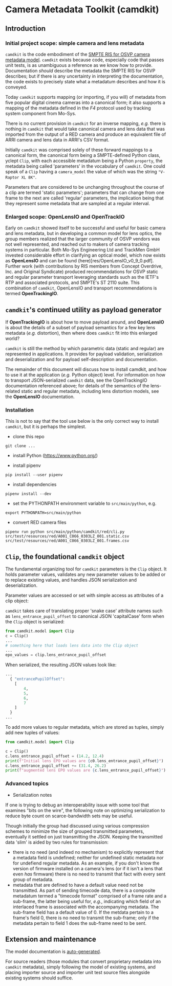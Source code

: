 # Camera Metadata Toolkit (camdkit)

## Introduction

### Initial project scope: simple camera and lens metadata

`camdkit` is the code embodiment of  the [SMPTE RIS for OSVP camera metadata
model](https://www.smpte.org/rapid-industry-solutions/on-set-virtual-production). `camdkit` exists because code, especially code that passes unit tests, is as unambiguous a reference as we know how to provide. Documentation _should_ describe the metadata the SMPTE RIS for OSVP describes; but if there is any uncertainty in interpreting the documentation, the code exists to precisely state what a metadatum describes and how it is conveyed.

Today `camdkit` supports mapping (or importing, if you will) of metadata from five popular digital cinema cameras into a canonical form; it also supports a mapping of the metadata defined in the *F4* protocol used by tracking system component from Mo-Sys.

There is no current provision in `camdkit` for an inverse mapping, _e.g._ there is nothing in `camdkit` that would take canonical camera and lens data that was imported from the output of a RED camera and produce an equivalent file of ARRI camera and lens data in ARRI's CSV format.

Initially `camdkit` was comprised solely of these forward mappings to a canonical form, the canonical form being a SMPTE-defined Python class, yclept `Clip`, with each accessible metadatum being a Python `property`, the metadata being called 'parameters' in the vocabulary of `camdkit`. One could speak of a `Clip` having a `camera_model` the value of which was the string `"V-Raptor XL 8K"`.

Parameters that are considered to be unchanging throughout the course of a clip are termed 'static parameters'; parameters that can change from one frame to the next are called 'regular' parameters, the implication being that they represent some metadata that are sampled at a regular interval.

### Enlarged scope: OpenLensIO and OpenTrackIO

Early on `camdkit` showed itself to be successful and useful for basic camera and lens metadata, but in developing a common model for lens optics, the group members realized that the larger community of OSVP vendors was not well represented, and reached out to makers of camera tracking systems in particular. Both Mo-Sys Engineering Ltd and TrackMen GmbH invested considerable effort in clarifying an optical model, which now exists as **OpenLensIO** and can be found (here)[res/OpenLensIO_v0_9_0.pdf]. Further work (with contributions by RIS members from Concept Overdrive, Inc. and Original Syndicate) produced recommendations for OSVP static and regular parameter transport leveraging standards such as the IETF's RTP and associated protocols, and SMPTE's ST 2110 suite. This combination of `camdkit`, OpenLensIO and transport recommendations is termed **OpenTrackingIO**.
  
## `camdkit`'s continued utility as payload generator

If **OpenTrackingIO** is about how to move payload around, and **OpenLensIO** is about the details of a subset of payload semantics for a few key lens metadata (_e.g._ distortion), then where does `camdkit` fit into this enlarged world?

`camdkit` is still the method by which parametric data (static and regular) are represented in applications. It provides for payload validation, serialization and deserialization and for payload self-description and documentation.

The remainder of this document will discuss how to install camdkit, and how to use it at the application (_e.g._ Python object) level. For information on how to transport JSON-serialized `camdkit` data, see the OpenTrackingIO documentation referenced above; for details of the semantics of the lens-related static and regular metadata, including lens distortion models, see the **OpenLensIO** documentation.

### Installation

This is not to say that the tool use below is the only correct way to install `camdkit`, but it is perhaps the simplest.

* clone this repo

`git clone ...`

* install Python (https://www.python.org/)

* install pipenv

`pip install --user pipenv`

* install dependencies

`pipenv install --dev`

* set the PYTHONPATH environment variable to `src/main/python`, e.g.

`export PYTHONPATH=src/main/python`

* convert RED camera files

`pipenv run python src/main/python/camdkit/red/cli.py src/test/resources/red/A001_C066_0303LZ_001.static.csv src/test/resources/red/A001_C066_0303LZ_001.frames.csv`

## `Clip`, the foundational `camdkit` object
The fundamental organizing tool for `camdkit` parameters is the `Clip` object. It holds parameter values, validates any new parameter values to be added or to replace existing values, and handles JSON serialization and deserialization.

Parameter values are accessed or set with simple access as attributes of a clip object:

`camdkit` takes care of translating proper 'snake case' attribute names such as `lens_entrance_pupil_offset` to canonical JSON 'capitalCase' form when the `Clip` object is serialized:

```python
from camdkit.model import Clip
c = Clip()
...
# something here that loads lens data into the Clip object
...
epo_values = clip.lens_entrance_pupil_offset
```
When serialized, the resulting JSON values look like:
```python
...
  { "entrancePupilOffset":
    [
        4,
        5,
        6,
        7
    ]
  }
...
```

To add more values to regular metadata, which are stored as tuples, simply add new tuples of values:

```python
from camdkit.model import Clip

c = Clip()
c.lens_entrance_pupil_offset = (14.2, 12.4)
print(f"Initial lens EPO values are {c0.lens_entrance_pupil_offset}")
c.lens_entrance_pupil_offset += (31.4, 26.2)
print(f"augmented lens EPO values are {c.lens_entrance_pupil_offset}")
```

### Advanced topics

- Serialization notes

If one is trying to debug an interoperability issue with some tool that examines "bits on the wire", the following note on optimizing serialization to reduce byte count on scarce-bandwidth sets may be useful.

Though initially the group had discussed using various compression schemes to minimize the size of grouped transmitted parameters, eventually it settled on just transmitting the JSON. Keeping the transmitted data 'slim' is aided by two rules for transmission:
- there is no need (and indeed no mechanism) to explicitly represent that a metadata field is undefined; neither for undefined static metadata nor for undefiend regular metadata. As an example, if you don't know the version of firmware installed on a camera's lens (or if it isn't a lens that even _has_ firmware) there is no need to transmit that fact with every sent group of metadata.
- metadata that are defined to have a default value need not be transmitted. As part of sending timecode data, there is a composite metadatum termed a "timecode format" comprised of a frame rate and a sub-frame, the latter being useful for, _e.g._, indicating which field of an interlaced frame is associated with the accompanying metadata. The sub-frame field has a default value of 0. If the metdata pertain to a frame's field 0, there is no need to transmit the sub-frame; only if the metadata pertain to field 1 does the sub-frame need to be sent.

## Extension and maintenance

The model documentation is [auto-generated](https://smpte.github.io/ris-osvp-metadata-camdkit/).

For source readers (those modules that convert proprietary metadata into `camdkit` metadata), simply following the model of existing systems, and placing importer source and importer unit test source files alongside existing systems should suffice.
